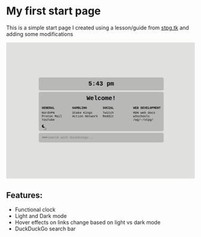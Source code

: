 # My first start page

This is a simple start page I created using a lesson/guide from [stpg.tk](https://stpg.tk/guides/basic-startpage) and adding some modifications

![Demo:](./startpage-az-demo.gif)

## Features:

- Functional clock
- Light and Dark mode
- Hover effects on links change based on light vs dark mode
- DuckDuckGo search bar

